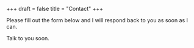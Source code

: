 +++
draft = false
title = "Contact"
+++

Please fill out the form below and I will respond back to you as soon as I can.

Talk to you soon.
